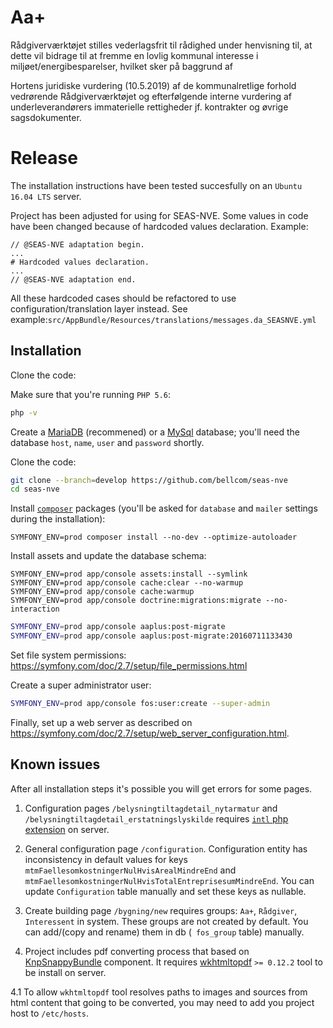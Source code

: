 # Aa+

Rådgiverværktøjet stilles vederlagsfrit til rådighed under henvisning til, at
dette vil bidrage til at fremme en lovlig kommunal interesse i
miljøet/energibesparelser, hvilket sker på baggrund af

Hortens juridiske vurdering (10.5.2019) af de kommunalretlige forhold vedrørende
Rådgiverværktøjet og efterfølgende interne vurdering af underleverandørers
immaterielle rettigheder jf. kontrakter og øvrige sagsdokumenter.

# Release

The installation instructions have been tested succesfully on an `Ubuntu 16.04 LTS` server.

Project has been adjusted for using for SEAS-NVE. Some values in code have been changed because of hardcoded values 
declaration. Example:
```
// @SEAS-NVE adaptation begin.
...
# Hardcoded values declaration.
...
// @SEAS-NVE adaptation end.
```
All these hardcoded cases should be refactored to use configuration/translation layer instead. See example:`src/AppBundle/Resources/translations/messages.da_SEASNVE.yml`   

## Installation

Clone the code:

Make sure that you're running `PHP 5.6`:

```sh
php -v
```

Create a [MariaDB](https://mariadb.org/) (recommened) or a
[MySql](https://www.mysql.com/) database; you'll need the database
`host`, `name`, `user` and `password` shortly.

Clone the code:

```sh
git clone --branch=develop https://github.com/bellcom/seas-nve
cd seas-nve
```

Install [`composer`](https://getcomposer.org/) packages (you'll be asked for `database` and `mailer` settings during the installation):

```
SYMFONY_ENV=prod composer install --no-dev --optimize-autoloader
```

Install assets and update the database schema:

```
SYMFONY_ENV=prod app/console assets:install --symlink
SYMFONY_ENV=prod app/console cache:clear --no-warmup
SYMFONY_ENV=prod app/console cache:warmup
SYMFONY_ENV=prod app/console doctrine:migrations:migrate --no-interaction
```

```sh
SYMFONY_ENV=prod app/console aaplus:post-migrate
SYMFONY_ENV=prod app/console aaplus:post-migrate:20160711133430
```

Set file system permissions: https://symfony.com/doc/2.7/setup/file_permissions.html

Create a super administrator user:

```sh
SYMFONY_ENV=prod app/console fos:user:create --super-admin
```

Finally, set up a web server as described on https://symfony.com/doc/2.7/setup/web_server_configuration.html.

## Known issues

After all installation steps it's possible you will get errors for some pages.

1. Configuration pages `/belysningtiltagdetail_nytarmatur` and `/belysningtiltagdetail_erstatningslyskilde` requires [`intl` php extension](https://www.php.net/manual/en/book.intl.php) on server.

2. General configuration page `/configuration`. Configuration entity has inconsistency in default values for keys `mtmFaellesomkostningerNulHvisArealMindreEnd` and `mtmFaellesomkostningerNulHvisTotalEntreprisesumMindreEnd`. You can update `Configuration` table manually and set these keys as nullable.

3. Create building page `/bygning/new` requires groups: `Aa+`, `Rådgiver`, `Interessent` in system. These groups are not created by default. You can add/(copy and rename) them in db (` fos_group` table) manually.

4. Project includes pdf converting process that based on [KnpSnappyBundle](https://github.com/KnpLabs/KnpSnappyBundle) component. It requires [wkhtmltopdf](https://wkhtmltopdf.org/)  `>= 0.12.2` tool to be install on server.

4.1 To allow `wkhtmltopdf` tool resolves paths to images and sources from html content that going to be converted, you may need to add you project host to `/etc/hosts`.
